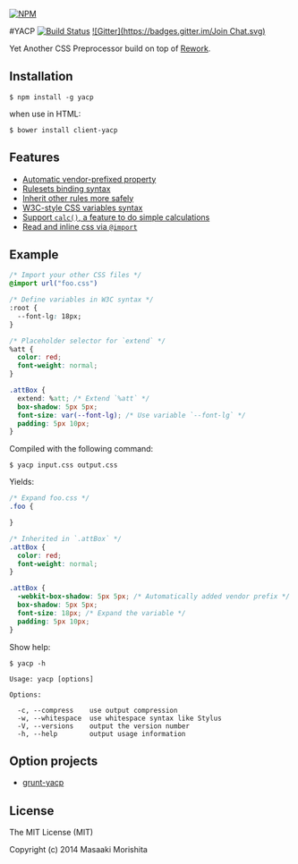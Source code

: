 [![NPM](https://nodei.co/npm/yacp.png)](https://nodei.co/npm/yacp/)

#YACP  [![Build Status](https://travis-ci.org/morishitter/YACP.svg)](https://travis-ci.org/morishitter/yacp) [![Gitter](https://badges.gitter.im/Join Chat.svg)](https://gitter.im/morishitter/YACP?utm_source=badge&utm_medium=badge&utm_campaign=pr-badge&utm_content=badge)

Yet Another CSS Preprocessor build on top of [Rework](https://github.com/reworkcss/rework).

## Installation

```
$ npm install -g yacp
```

when use in HTML:

```
$ bower install client-yacp
```

## Features

- [Automatic vendor-prefixed property](https://github.com/ai/autoprefixer)
- [Rulesets binding syntax](https://github.com/morishitter/rework-rule-binding)
- [Inherit other rules more safely](https://github.com/morishitter/rework-extend-validator)
- [W3C-style CSS variables syntax](https://github.com/reworkcss/rework-vars)
- [Support `calc()`, a feature to do simple calculations](https://github.com/reworkcss/rework-calc)
- [Read and inline css via `@import`](https://github.com/reworkcss/rework-import)

## Example

```css
/* Import your other CSS files */
@import url("foo.css")

/* Define variables in W3C syntax */
:root {
  --font-lg: 18px;
}

/* Placeholder selector for `extend` */
%att {
  color: red;
  font-weight: normal;
}

.attBox {
  extend: %att; /* Extend `%att` */
  box-shadow: 5px 5px;
  font-size: var(--font-lg); /* Use variable `--font-lg` */
  padding: 5px 10px;
}
```

Compiled with the following command:

```
$ yacp input.css output.css
```

Yields:

```css
/* Expand foo.css */
.foo {

}

/* Inherited in `.attBox` */
.attBox {
  color: red;
  font-weight: normal;
}

.attBox {
  -webkit-box-shadow: 5px 5px; /* Automatically added vendor prefix */
  box-shadow: 5px 5px;
  font-size: 18px; /* Expand the variable */
  padding: 5px 10px;
}
```

Show help:

```
$ yacp -h
```

```
Usage: yacp [options]

Options:

  -c, --compress    use output compression
  -w, --whitespace  use whitespace syntax like Stylus
  -V, --versions    output the version number
  -h, --help        output usage information
```

## Option projects

- [grunt-yacp](https://github.com/morishitter/grunt-yacp)

## License
The MIT License (MIT)

Copyright (c) 2014 Masaaki Morishita
